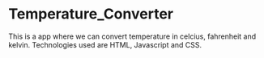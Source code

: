 # Temperature_Converter
This is a app where we can convert temperature in celcius, fahrenheit and kelvin. Technologies used are HTML, Javascript and CSS.
